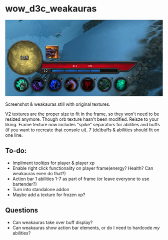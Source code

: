 # wow_d3c_weakauras

<img src="d3c_Preview_v0.1.png"/>
<p>Screenshot & weakauras still with original textures.</p>

<p>V2 textures are the proper size to fit in the frame, so they won't need to be resized anymore.  Though orb texture hasn't been modified. Reisze to your liking.  Frame texture now includes "spike" separators for abilities and buffs (if you want to recreate that console ui).  7 (de)buffs & abilities should fit on one line. </p>

<h2>To-do:</h2>

<p><ul>
<li>Impliment tooltips for player & player xp</li>
<li>Enable right click functionality on player frame(energy? Health? Can weakauras even do that?)</li>
<li>Action bar 1 abilities 1-7 as part of frame (or leave everyone to use bartender?)</li>
<li>Turn into standalone addon</li>
<li>Maybe add a texture for frozen xp?</li>
</ul></p>

<h2>Questions</h2>

<p>
<ul>
<li>Can weakauras take over buff display?</li>
<li>Can weakauras show action bar elements, or do I need to hardcode <em>my</em> abilities?</li>
</ul></p>
